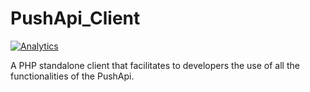 # PushApi_Client

[![Analytics](https://ga-beacon.appspot.com/UA-57718174-1/pushapi/readme?pixel)](https://github.com/watzenare/PushApi_Client)

A PHP standalone client that facilitates to developers the use of all the functionalities of the PushApi.